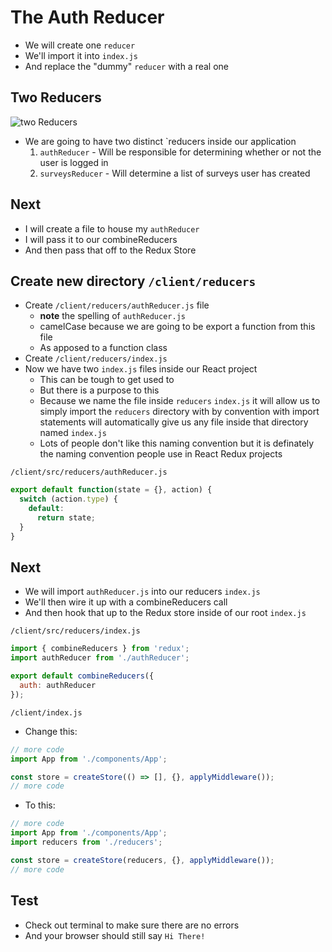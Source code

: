 # The Auth Reducer
* We will create one `reducer`
* We'll import it into `index.js`
* And replace the "dummy" `reducer` with a real one

## Two Reducers
![two Reducers](https://i.imgur.com/67t0csU.png)
* We are going to have two distinct `reducers inside our application
    1. `authReducer` - Will be responsible for determining whether or not the user is logged in
    2. `surveysReducer` - Will determine a list of surveys user has created

## Next
* I will create a file to house my `authReducer`
* I will pass it to our combineReducers
* And then pass that off to the Redux Store

## Create new directory `/client/reducers`
* Create `/client/reducers/authReducer.js` file
    - **note** the spelling of `authReducer.js`
    - camelCase because we are going to be export a function from this file
    - As apposed to a function class
* Create `/client/reducers/index.js`
* Now we have two `index.js` files inside our React project
    - This can be tough to get used to
    - But there is a purpose to this
    - Because we name the file inside `reducers` `index.js` it will allow us to simply import the `reducers` directory with by convention with import statements will automatically give us any file inside that directory named `index.js`
    - Lots of people don't like this naming convention but it is definately the naming convention people use in React Redux projects

`/client/src/reducers/authReducer.js`

```js
export default function(state = {}, action) {
  switch (action.type) {
    default:
      return state;
  }
}
```

## Next
* We will import `authReducer.js` into our reducers `index.js`
* We'll then wire it up with a combineReducers call
* And then hook that up to the Redux store inside of our root `index.js`

`/client/src/reducers/index.js`

```js
import { combineReducers } from 'redux';
import authReducer from './authReducer';

export default combineReducers({
  auth: authReducer
});
```

`/client/index.js`

* Change this:

```js
// more code
import App from './components/App';

const store = createStore(() => [], {}, applyMiddleware());
// more code
```

* To this:

```js
// more code
import App from './components/App';
import reducers from './reducers';

const store = createStore(reducers, {}, applyMiddleware());
// more code
```

## Test
* Check out terminal to make sure there are no errors
* And your browser should still say `Hi There!`
